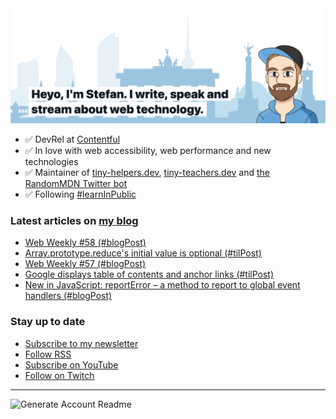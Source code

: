 <img alt="Heyo, I'm Stefan. I write and speak about web technology." src="https://raw.githubusercontent.com/stefanjudis/stefanjudis/main/screenshot.png">

- ✅ DevRel at [Contentful](https://www.contentful.com)
- ✅ In love with web accessibility, web performance and new technologies
- ✅ Maintainer of [tiny-helpers.dev](https://tiny-helpers.dev), [tiny-teachers.dev](https://tiny-teachers.dev/) and [the RandomMDN Twitter bot](https://twitter.com/randomMDN)
- ✅ Following [#learnInPublic](https://www.stefanjudis.com/today-i-learned/)
### Latest articles on [my blog](https://www.stefanjudis.com)

<!-- BLOG-POST-LIST:START -->
- [Web Weekly #58 &lpar;#blogPost&rpar;](https://www.stefanjudis.com/blog/web-weekly-58/)
- [Array.prototype.reduce&#39;s initial value is optional &lpar;#tilPost&rpar;](https://www.stefanjudis.com/today-i-learned/the-array-prototype-reduces-initial-value-is-optional/)
- [Web Weekly #57 &lpar;#blogPost&rpar;](https://www.stefanjudis.com/blog/web-weekly-57/)
- [Google displays table of contents and anchor links &lpar;#tilPost&rpar;](https://www.stefanjudis.com/today-i-learned/google-displays-table-of-contents-and-anchor-links/)
- [New in JavaScript: reportError – a method to report to global event handlers &lpar;#blogPost&rpar;](https://www.stefanjudis.com/blog/reporterror-a-method-to-report-to-global-event-handlers/)
<!-- BLOG-POST-LIST:END -->

### Stay up to date

- [Subscribe to my newsletter](https://www.stefanjudis.com/newsletter/)
- [Follow RSS](https://www.stefanjudis.com/feeds/)
- [Subscribe on YouTube](https://youtube.com/c/stefanjudis)
- [Follow on Twitch](https://www.twitch.tv/stefanjudis)

---

![Generate Account Readme](https://github.com/stefanjudis/stefanjudis/workflows/Generate%20Account%20Readme/badge.svg)
